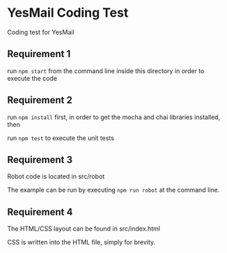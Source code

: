 # YesMail Coding Test
Coding test for YesMail


## Requirement 1
run `npm start` from the command line inside this directory in order to execute the code

## Requirement 2
run `npm install` first, in order to get the mocha and chai libraries installed, then

run `npm test` to execute the unit tests

## Requirement 3
Robot code is located in src/robot

The example can be run by executing `npm run robot` at the command line.

## Requirement 4
The HTML/CSS layout can be found in src/index.html

CSS is written into the HTML file, simply for brevity.

